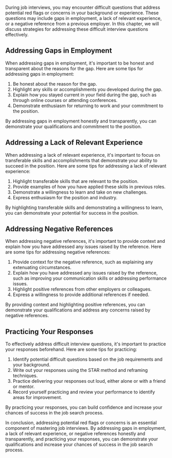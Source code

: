 
During job interviews, you may encounter difficult questions that address potential red flags or concerns in your background or experience. These questions may include gaps in employment, a lack of relevant experience, or a negative reference from a previous employer. In this chapter, we will discuss strategies for addressing these difficult interview questions effectively.

Addressing Gaps in Employment
-----------------------------

When addressing gaps in employment, it's important to be honest and transparent about the reasons for the gap. Here are some tips for addressing gaps in employment:

1. Be honest about the reason for the gap.
2. Highlight any skills or accomplishments you developed during the gap.
3. Explain how you stayed current in your field during the gap, such as through online courses or attending conferences.
4. Demonstrate enthusiasm for returning to work and your commitment to the position.

By addressing gaps in employment honestly and transparently, you can demonstrate your qualifications and commitment to the position.

Addressing a Lack of Relevant Experience
----------------------------------------

When addressing a lack of relevant experience, it's important to focus on transferable skills and accomplishments that demonstrate your ability to succeed in the position. Here are some tips for addressing a lack of relevant experience:

1. Highlight transferable skills that are relevant to the position.
2. Provide examples of how you have applied these skills in previous roles.
3. Demonstrate a willingness to learn and take on new challenges.
4. Express enthusiasm for the position and industry.

By highlighting transferable skills and demonstrating a willingness to learn, you can demonstrate your potential for success in the position.

Addressing Negative References
------------------------------

When addressing negative references, it's important to provide context and explain how you have addressed any issues raised by the reference. Here are some tips for addressing negative references:

1. Provide context for the negative reference, such as explaining any extenuating circumstances.
2. Explain how you have addressed any issues raised by the reference, such as improving your communication skills or addressing performance issues.
3. Highlight positive references from other employers or colleagues.
4. Express a willingness to provide additional references if needed.

By providing context and highlighting positive references, you can demonstrate your qualifications and address any concerns raised by negative references.

Practicing Your Responses
-------------------------

To effectively address difficult interview questions, it's important to practice your responses beforehand. Here are some tips for practicing:

1. Identify potential difficult questions based on the job requirements and your background.
2. Write out your responses using the STAR method and reframing techniques.
3. Practice delivering your responses out loud, either alone or with a friend or mentor.
4. Record yourself practicing and review your performance to identify areas for improvement.

By practicing your responses, you can build confidence and increase your chances of success in the job search process.

In conclusion, addressing potential red flags or concerns is an essential component of mastering job interviews. By addressing gaps in employment, a lack of relevant experience, or negative references honestly and transparently, and practicing your responses, you can demonstrate your qualifications and increase your chances of success in the job search process.
